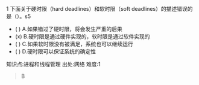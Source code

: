 1
下面关于硬时限（hard deadlines）和软时限（soft deadlines）的描述错误的是（）。s5
- ( ) A.如果错过了硬时限，将会发生严重的后果
- (x) B.硬时限是通过硬件实现的，软时限是通过软件实现的
- ( ) C.如果软时限没有被满足，系统也可以继续运行
- ( ) D.硬时限可以保证系统的确定性

知识点:进程和线程管理
出处:网络
难度:1
> B
